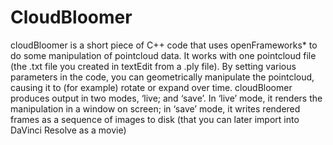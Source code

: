 # CloudBloomer
cloudBloomer is a short piece of C++ code that uses openFrameworks* to do some manipulation of pointcloud data. 
 It works with one pointcloud file (the .txt file you created in textEdit from a .ply file). By setting
various parameters in the code, you can geometrically manipulate the pointcloud, causing it to (for example)
rotate or expand over time.
cloudBloomer produces output in two modes, ‘live; and ‘save’. In ‘live’ mode, it renders the manipulation in a
window on screen; in ‘save’ mode, it writes rendered frames as a sequence of images to disk (that you can
later import into DaVinci Resolve as a movie)

